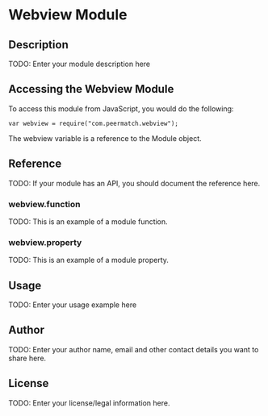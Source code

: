 # Webview Module

## Description

TODO: Enter your module description here

## Accessing the Webview Module

To access this module from JavaScript, you would do the following:

    var webview = require("com.peermatch.webview");

The webview variable is a reference to the Module object.

## Reference

TODO: If your module has an API, you should document
the reference here.

### webview.function

TODO: This is an example of a module function.

### webview.property

TODO: This is an example of a module property.

## Usage

TODO: Enter your usage example here

## Author

TODO: Enter your author name, email and other contact
details you want to share here.

## License

TODO: Enter your license/legal information here.
